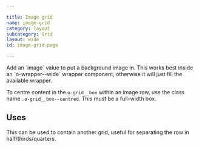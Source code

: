 ```yaml
---

title: Image grid
name: image-grid
category: layout
subcategory: Grid
layout: wide
id: image-grid-page

---
```


<div class="lead"><p>Add an `image` value to put a background image in. This works best inside an `o-wrapper--wide` wrapper component, otherwise it will just fill the available wrapper.</p></div>

To centre content in the `o-grid__box` within an image row, use the class name `.o-grid__box--centred`. This must be a full-width box.

<script>
component("grid", { "atoms":[
  { "grid-row": { "image": "/media/wide-image.jpg", "atoms": [
    { "grid-box": { "size": "full", "type":"centred", "atoms": { "text": " .o-grid__box--full .o-grid__box--centred" } } }
  ] } }
] } );
</script>

## Uses

This can be used to contain another grid, useful for separating the row in half/thirds/quarters.

<script>
component("grid", { "atoms":[
  { "grid-row": { "image": "/media/wide-image.jpg", "atoms": [
    { "grid-box": { "size": "full", "type":"centred", "atoms": {
      "grid": { "atoms":[
        { "grid-row": { "atoms": [
          { "grid-box": { "size": "third", "atoms": { "text": " .o-grid__box--third" } } },
          { "grid-box": { "size": "third", "atoms": { "text": " .o-grid__box--third" } } },
          { "grid-box": { "size": "third", "atoms": { "text": " .o-grid__box--third" } } }
        ] } }
      ] } 
    } } }
  ] } }
] } );
</script>